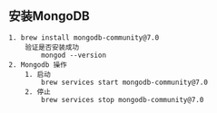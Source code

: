 ## 安装MongoDB
    1. brew install mongodb-community@7.0
        验证是否安装成功 
            mongod --version
    2. Mongodb 操作
        1. 启动 
            brew services start mongodb-community@7.0
        2. 停止
            brew services stop mongodb-community@7.0
